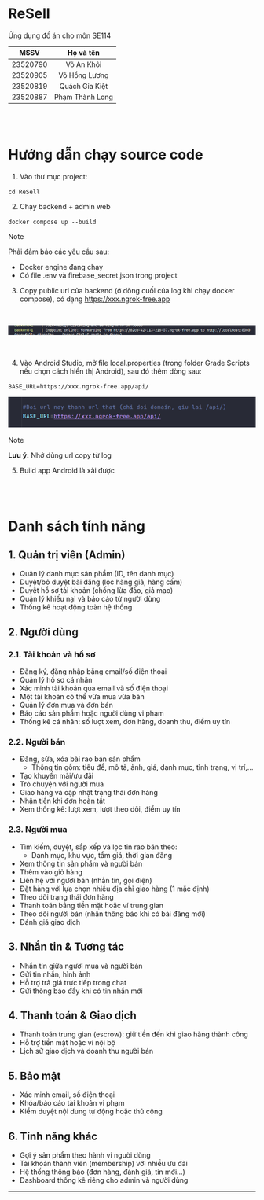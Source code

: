 
# ReSell

Ứng dụng đồ án cho môn SE114

| **MSSV** |  **Họ và tên**  |
|:--------:|:---------------:|
| 23520790 |    Võ An Khôi   |
| 23520905 |  Võ Hồng Lương  |
| 23520819 | Quách Gia Kiệt  |
| 23520887 | Phạm Thành Long |

  
<br>  
<br>  

# Hướng dẫn chạy source code
1.  Vào thư mục project:
```
cd ReSell
```

2. Chạy backend  + admin web 
   
```
docker compose up --build 
```
>[!NOTE]
> Phải đảm bảo các yêu cầu sau: 
>  - Docker engine đang chạy
> - Có file .env và firebase_secret.json trong project


3. Copy public url của backend (ở dòng cuối của log khi chạy docker compose), có dạng https://xxx.ngrok-free.app 
   
<br>
   
![Backend Public URL](images/backend_url.png)

<br>

4. Vào Android Studio, mở file local.properties (trong folder Grade Scripts nếu chọn cách hiển thị Android), sau đó thêm dòng sau: 
```
BASE_URL=https://xxx.ngrok-free.app/api/
``` 
![Android Base URL](images/android_base_url.png)

>[!NOTE]
> **Lưu ý:** Nhớ dùng url copy từ log


5. Build app Android là xài được  


<br>  
<br>

# Danh sách tính năng
## 1. Quản trị viên (Admin)

- Quản lý danh mục sản phẩm (ID, tên danh mục)
- Duyệt/bỏ duyệt bài đăng (lọc hàng giả, hàng cấm)
- Duyệt hồ sơ tài khoản (chống lừa đảo, giả mạo)
- Quản lý khiếu nại và báo cáo từ người dùng
- Thống kê hoạt động toàn hệ thống

## 2. Người dùng

### 2.1. Tài khoản và hồ sơ

- Đăng ký, đăng nhập bằng email/số điện thoại
- Quản lý hồ sơ cá nhân
- Xác minh tài khoản qua email và số điện thoại
- Một tài khoản có thể vừa mua vừa bán
- Quản lý đơn mua và đơn bán
- Báo cáo sản phẩm hoặc người dùng vi phạm
- Thống kê cá nhân: số lượt xem, đơn hàng, doanh thu, điểm uy tín

### 2.2. Người bán

- Đăng, sửa, xóa bài rao bán sản phẩm
  - Thông tin gồm: tiêu đề, mô tả, ảnh, giá, danh mục, tình trạng, vị trí,...
- Tạo khuyến mãi/ưu đãi
- Trò chuyện với người mua
- Giao hàng và cập nhật trạng thái đơn hàng
- Nhận tiền khi đơn hoàn tất
- Xem thống kê: lượt xem, lượt theo dõi, điểm uy tín

### 2.3. Người mua

- Tìm kiếm, duyệt, sắp xếp và lọc tin rao bán theo:
  - Danh mục, khu vực, tầm giá, thời gian đăng
- Xem thông tin sản phẩm và người bán
- Thêm vào giỏ hàng
- Liên hệ với người bán (nhắn tin, gọi điện)
- Đặt hàng với lựa chọn nhiều địa chỉ giao hàng (1 mặc định)
- Theo dõi trạng thái đơn hàng
- Thanh toán bằng tiền mặt hoặc ví trung gian
- Theo dõi người bán (nhận thông báo khi có bài đăng mới)
- Đánh giá giao dịch


## 3. Nhắn tin & Tương tác

- Nhắn tin giữa người mua và người bán
- Gửi tin nhắn, hình ảnh
- Hỗ trợ trả giá trực tiếp trong chat
- Gửi thông báo đẩy khi có tin nhắn mới


## 4. Thanh toán & Giao dịch

- Thanh toán trung gian (escrow): giữ tiền đến khi giao hàng thành công
- Hỗ trợ tiền mặt hoặc ví nội bộ
- Lịch sử giao dịch và doanh thu người bán


## 5. Bảo mật

- Xác minh email, số điện thoại
- Khóa/báo cáo tài khoản vi phạm
- Kiểm duyệt nội dung tự động hoặc thủ công


## 6. Tính năng khác

- Gợi ý sản phẩm theo hành vi người dùng
- Tài khoản thành viên (membership) với nhiều ưu đãi
- Hệ thống thông báo (đơn hàng, đánh giá, tin mới...)
- Dashboard thống kê riêng cho admin và người dùng

---

